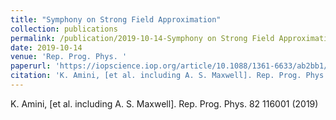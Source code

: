 ```yaml
---
title: "Symphony on Strong Field Approximation"
collection: publications
permalink: /publication/2019-10-14-Symphony on Strong Field Approximation
date: 2019-10-14
venue: 'Rep. Prog. Phys. '
paperurl: 'https://iopscience.iop.org/article/10.1088/1361-6633/ab2bb1/meta'
citation: 'K. Amini, [et al. including A. S. Maxwell]. Rep. Prog. Phys. 82 116001 (2019)'
---
```

K. Amini, [et al. including A. S. Maxwell]. Rep. Prog. Phys. 82 116001 (2019)